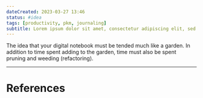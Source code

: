 ```yaml
---
dateCreated: 2023-03-27 13:46
status: #idea
tags: [productivity, pkm, journaling]
subtitle: Lorem ipsum dolor sit amet, consectetur adipiscing elit, sed do eiusmod tempor incididunt ut labore et dolore magna aliqua. Ut enim ad minim veniam, quis nostrud exercitation ullamco laboris nisi ut aliquip ex ea commodo consequat. Duis aute irure dolor in reprehenderit in voluptate velit esse cillum dolore eu fugiat nulla pariatur. Excepteur sint occaecat cupidatat non proident, sunt in culpa qui officia deserunt mollit anim id est laborum.
---
```



The idea that your digital notebook must be tended much like a garden. In addition to time spent adding to the garden, time must also be spent pruning and weeding (refactoring).

---

# References
